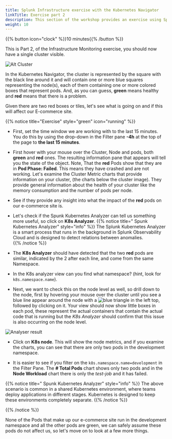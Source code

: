 ```yaml
---
title: Splunk Infrastructure exercise with the Kubernetes Navigator
linkTitle: Exercise part 2
description: This section of the workshop provides an exercise using Splunk infra monitoring based on the Kubernetes Navigator.
weight: 10
---
```


{{% button icon="clock" %}}10 minutes{{% /button %}}

This is Part 2, of the Infrastructure Monitoring exercise, you should now have a single cluster visible.

![Alt Cluster](../images/k8s-cluster.png)

In the Kubernetes Navigator, the cluster is represented by the square with the black line around it and will contain one or more blue squares representing the node(s), each of them containing one or more colored boxes that represent pods. And, as you can guess, **green** means healthy and **red** means that there is a problem.

Given there are two red boxes or tiles, let's see what is going on and if this will affect our E-commerce site.

{{% notice title="Exercise" style="green" icon="running" %}}

* First, set the time window we are working with to the last 15 minutes. You do this by using the drop-down in the Filter pane **-4h** at the top of the page to **the last 15 minutes**.

* First hover with your mouse over the Cluster, Node and pods, both **green** and **red** ones. The resulting information pane that appears will tell you the state of the object. Note, That the **red** Pods show that they are in **Pod Phase: Failed**. This means they have crashed and are not working.
Let's examine the Cluster Metric charts that provide information on your cluster, (the charts below the cluster image).  They provide general information about the health of your cluster like the memory consumption and the number of pods per node.

* See if they provide any insight into what the impact of the **red** pods on our e-commerce site is.

* Let's check if the Spunk Kubernetes Analyzer can tell us something more useful, so click on **K8s Analyzer**.
{{% notice title=" Spunk Kubernetes Analyzer" style="info" %}}
The Splunk Kubernetes Analyzer is a smart process that runs in the background in Splunk Observability Cloud and is designed to detect relations between anomalies.  
{{% /notice %}}

* The **K8s Analyzer** should have detected that the two **red** pods are similar, indicated by the 2 after each line, and come from the same Namespace.
* In the K8s analyzer view can you find what namespace? (hint, look for `k8s.namespace.name`).

* Next, we want to check this on the node level as well, so drill down to the node, first by hovering your mouse over the cluster until you see a blue line appear around the node with a ![blue triangle ](../images/node-blue-traingle.png?classes=inline) in the left top, followed by clicking on it. Your view should now show little boxes in each pod, these represent the actual containers that contain the actual code that is running but the *K8s Analyzer* should confirm that this issue is also occurring on the node level.

![Analyser result](../images/k8s-analyser-result.png?width=20vw)

* Click on **K8s node**. This will show the node metrics, and if you examine the charts, you can see that there are only two pods in the development namespace.

* It is easier to see if you filter on the `k8s.namespace.name=development` in the Filter Pane. The **# Total Pods** chart shows only two pods and in the **Node Workload** chart there is only the *test-job* and it has failed.

{{% notice title=" Spunk Kubernetes Analyzer" style="info" %}}
The above scenario is common in a shared Kubernetes environment, where teams deploy applications in different stages. Kubernetes is designed to keep these environments completely separate.
{{% /notice %}}

{{% /notice %}}

None of the Pods that make up our e-commerce site run in the development namespace and all the other pods are green, we can safely assume these pods do not affect us, so let's move on to look at a few more things.
